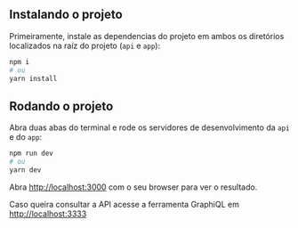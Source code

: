 ## Instalando o projeto

Primeiramente, instale as dependencias do projeto em ambos os diretórios localizados na raíz do projeto (`api` e `app`):

```bash
npm i
# ou
yarn install
```

## Rodando o projeto

Abra duas abas do terminal e rode os servidores de desenvolvimento da `api` e do `app`:

```bash
npm run dev
# ou
yarn dev
```

Abra [http://localhost:3000](http://localhost:3000) com o seu browser para ver o resultado.

Caso queira consultar a API acesse a ferramenta GraphiQL em [http://localhost:3333](http://localhost:3333)
